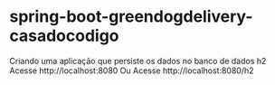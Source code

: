 # spring-boot-greendogdelivery-casadocodigo

Criando uma aplicação que persiste os dados no banco de dados h2
Acesse http://localhost:8080
Ou
Acesse http://localhost:8080/h2
